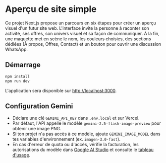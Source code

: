 # Aperçu de site simple

Ce projet Next.js propose un parcours en six étapes pour créer un aperçu visuel d'un futur site web. L'interface invite la personne à raconter son activité, ses offres, son univers visuel et sa façon de communiquer. À la fin, une maquette met en scène le nom, les couleurs choisies, des sections dédiées (À propos, Offres, Contact) et un bouton pour ouvrir une discussion WhatsApp.

## Démarrage

```bash
npm install
npm run dev
```

L'application sera disponible sur [http://localhost:3000](http://localhost:3000).

## Configuration Gemini

- Déclare une clé `GEMINI_API_KEY` dans `.env.local` et sur Vercel.
- Par défaut, l'API appelle le modèle `gemini-2.5-flash-image-preview` pour obtenir une image PNG.
- Si ton projet n'a pas accès à ce modèle, ajoute `GEMINI_IMAGE_MODEL` dans tes variables d'environnement (ex. `imagen-3.0-fast`).
- En cas d'erreur de quota ou d'accès, vérifie la facturation, les autorisations du modèle dans [Google AI Studio](https://aistudio.google.com/) et consulte le [tableau d'usage](https://ai.dev/usage?tab=rate-limit).
